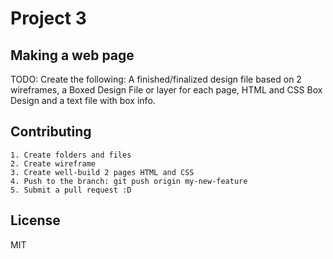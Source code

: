 # Project 3

## Making a web page
TODO: Create the following: A finished/finalized design file based on 2 wireframes, a Boxed Design File or layer for each page, HTML and CSS Box Design and a text file with box info.

## Contributing

    1. Create folders and files
    2. Create wireframe
    3. Create well-build 2 pages HTML and CSS
    4. Push to the branch: git push origin my-new-feature
    5. Submit a pull request :D

## License
MIT
